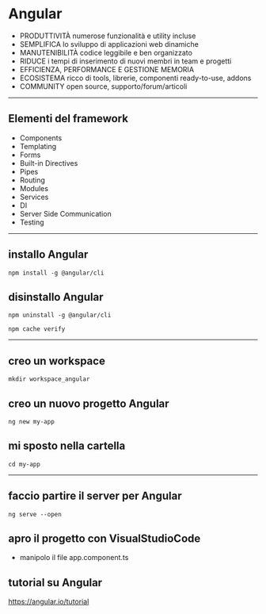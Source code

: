 # Angular

* PRODUTTIVITÀ numerose funzionalità e utility incluse
* SEMPLIFICA lo sviluppo di applicazioni web dinamiche
* MANUTENIBILITÀ codice leggibile e ben organizzato
* RIDUCE i tempi di inserimento di nuovi membri in team e progetti
* EFFICIENZA, PERFORMANCE E GESTIONE MEMORIA
* ECOSISTEMA ricco di tools, librerie, componenti ready-to-use, addons
* COMMUNITY open source, supporto/forum/articoli

--- 

## Elementi del framework

* Components
* Templating
* Forms
* Built-in Directives
* Pipes
* Routing
* Modules
* Services
* DI
* Server Side Communication
* Testing

---

## installo Angular 

`npm install -g @angular/cli`

## disinstallo Angular 

`npm uninstall -g @angular/cli`

`npm cache verify`

--- 

## creo un workspace
`mkdir workspace_angular`

## creo un nuovo progetto Angular
`ng new my-app`

## mi sposto nella cartella
`cd my-app`

---

## faccio partire il server per Angular
`ng serve --open`


## apro il progetto con VisualStudioCode
* manipolo il file app.component.ts

## tutorial su Angular
https://angular.io/tutorial